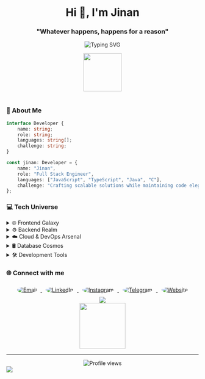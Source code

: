 <h1 align="center">Hi 👋, I'm Jinan</h1>
<h3 align="center">"Whatever happens, happens for a reason"</h3>
<p align="center">
  <img src="https://readme-typing-svg.herokuapp.com?font=Fira+Code&pause=1000&color=2E8B57&center=true&vCenter=true&width=600&lines=I+love+to+create+scalable+web+applications;I+love+robust+coding;I+prefer+Singleton+Pattern;I+prefer+Dependency+Injection" alt="Typing SVG" />
</p>

<div align="center">
   <img src='https://raw.githubusercontent.com/ShahriarShafin/ShahriarShafin/main/Assets/handshake.gif' width="100px">
</div>



<br/>



### 🚀 About Me

```typescript
interface Developer {
    name: string;
    role: string;
    languages: string[];
    challenge: string;
}

const jinan: Developer = {
    name: "Jinan",
    role: "Full Stack Engineer",
    languages: ["JavaScript", "TypeScript", "Java", "C"],
    challenge: "Crafting scalable solutions while maintaining code elegance"
};
```

### 💻 Tech Universe

<details>
<summary>🌐 Frontend Galaxy</summary>
<br/>
<div align="center">

![HTML](https://img.shields.io/badge/-HTML-05122A?style=for-the-badge&logo=HTML5)&nbsp;
![CSS](https://img.shields.io/badge/-CSS-05122A?style=for-the-badge&logo=CSS3&logoColor=1572B6)&nbsp;
![JavaScript](https://img.shields.io/badge/-JavaScript-05122A?style=for-the-badge&logo=javascript)&nbsp;
![TypeScript](https://img.shields.io/badge/-TypeScript-05122A?style=for-the-badge&logo=typescript)&nbsp;
![React](https://img.shields.io/badge/-React-05122A?style=for-the-badge&logo=react)&nbsp;
![jQuery](https://img.shields.io/badge/-jQuery-05122A?style=for-the-badge&logo=jQuery)&nbsp;
![Bootstrap](https://img.shields.io/badge/-Bootstrap-05122A?style=for-the-badge&logo=bootstrap&logoColor=563D7C)
![Tailwind CSS](https://img.shields.io/badge/-Tailwind_CSS-05122A?style=for-the-badge&logo=tailwind-css)&nbsp;

</div>
</details>

<details>
<summary>⚙️ Backend Realm</summary>
<br/>
<div align="center">

![Node.js](https://img.shields.io/badge/-Node.js-05122A?style=for-the-badge&logo=node.js)&nbsp;
![Express.js](https://img.shields.io/badge/-Express.js-05122A?style=for-the-badge&logo=express)&nbsp;
![Java](https://img.shields.io/badge/-Java-05122A?style=for-the-badge&logo=Java&logoColor=FFA518)&nbsp;
![C](https://img.shields.io/badge/-C-05122A?style=for-the-badge&logo=C&logoColor=A8B9CC)&nbsp;

</div>
</details>

<details>
<summary>☁️ Cloud & DevOps Arsenal</summary>
<br/>
<div align="center">

![AWS](https://img.shields.io/badge/-AWS-05122A?style=for-the-badge&logo=amazon-aws)&nbsp;
![Nginx](https://img.shields.io/badge/-Nginx-05122A?style=for-the-badge&logo=nginx&logoColor=009639)&nbsp;
![Docker](https://img.shields.io/badge/-Docker-05122A?style=for-the-badge&logo=docker)&nbsp;
![Firebase](https://img.shields.io/badge/-Firebase-05122A?style=for-the-badge&logo=firebase)&nbsp;

</div>
</details>

<details>
<summary>🛢️ Database Cosmos</summary>
<br/>
<div align="center">

![MongoDB](https://img.shields.io/badge/-MongoDB-05122A?style=for-the-badge&logo=mongodb)&nbsp;
![PostgreSQL](https://img.shields.io/badge/-PostgreSQL-05122A?style=for-the-badge&logo=postgresql)&nbsp;

</div>
</details>

<details>
<summary>🛠️ Development Tools</summary>
<br/>
<div align="center">

![Git](https://img.shields.io/badge/-Git-05122A?style=for-the-badge&logo=git)&nbsp;
![GitHub](https://img.shields.io/badge/-GitHub-05122A?style=for-the-badge&logo=github)&nbsp;
![Visual Studio Code](https://img.shields.io/badge/-Visual%20Studio%20Code-05122A?style=for-the-badge&logo=visual-studio-code&logoColor=007ACC)&nbsp;
![Eclipse](https://img.shields.io/badge/-Eclipse-05122A?style=for-the-badge&logo=eclipse-ide&logoColor=2C2255)&nbsp;
![NetBeans](https://img.shields.io/badge/-NetBeans-05122A?style=for-the-badge&logo=NetBeans-ide&logoColor=2C2255)&nbsp;

</div>
</details>

### 🌐 Connect with me

<div align="center">
  <a href="mailto:your.email@example.com" target="_blank">
    <img src="https://img.shields.io/badge/email-D14836?style=for-the-badge&logo=gmail&logoColor=white&style=social" alt="Email" style="margin: 10px; border-radius: 50%;"/>
  </a>
  <a href="https://linkedin.com/in/YourLinkedInProfile" target="_blank">
    <img src="https://img.shields.io/badge/linkedin-0A66C2?style=for-the-badge&logo=linkedin&logoColor=white&style=social" alt="LinkedIn" style="margin: 10px; border-radius: 50%;"/>
  </a>
  <a href="https://instagram.com/YourInstagramProfile" target="_blank">
    <img src="https://img.shields.io/badge/instagram-E4405F?style=for-the-badge&logo=instagram&logoColor=white&style=social" alt="Instagram" style="margin: 10px; border-radius: 50%;"/>
  </a>
  <a href="https://t.me/YourTelegramProfile" target="_blank">
    <img src="https://img.shields.io/badge/telegram-26A5E4?style=for-the-badge&logo=telegram&logoColor=white&style=social" alt="Telegram" style="margin: 10px; border-radius: 50%;"/>
  </a>
  <a href="https://YourWebsite.com" target="_blank">
    <img src="https://img.shields.io/badge/website-000000?style=for-the-badge&logo=About.me&logoColor=white&style=social" alt="Website" style="margin: 10px; border-radius: 50%;"/>
  </a>
</div>

<div align="center">
  <img src="https://raw.githubusercontent.com/halfrost/halfrost/master/icons/header_.png" />
</div>


<div align="center">
  <img height="120" src="https://user-images.githubusercontent.com/73097560/115834477-dbab4500-a447-11eb-908a-139a6edaec5c.gif">
</div>

---

<div align="center">
  <img src="https://komarev.com/ghpvc/?username=jinu721&label=Profile%20Views&color=0e75b6&style=flat" alt="Profile views" />
</div>

<img src="https://raw.githubusercontent.com/Trilokia/Trilokia/379277808c61ef204768a61bbc5d25bc7798ccf1/bottom_header.svg" />
